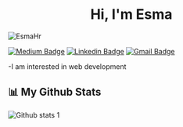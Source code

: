 <h1 align="center">Hi, I'm Esma</h1>

<p align="left"> <img src="https://komarev.com/ghpvc/?username=EsmaHr" alt="EsmaHr" /> 
</p>

[![Medium Badge](https://img.shields.io/badge/-Esmahr-black?style=flat-square&logo=Medium&logoColor=white&link=https://medium.com/@esmahr)](https://medium.com/@esmahr)
[![Linkedin Badge](https://img.shields.io/badge/-EsmaHarmancı-blue?style=flat-square&logo=Linkedin&logoColor=white&link=https://www.linkedin.com/in/esmaharmancı/)](https://www.linkedin.com/in/esmaharmancı/)
[![Gmail Badge](https://img.shields.io/badge/-smhrmnc@gmail.com-c14438?style=flat-square&logo=Gmail&logoColor=white&link=mailto:smhrmnc@gmail.com)](mailto:smhrmnc@gmail.com)

-I am interested in web development



## 📊 My Github Stats

![Github stats 1](https://github-readme-stats.vercel.app/api?username=Esmahr&show_icons=true&theme=gradient) 
</a>
</p>


